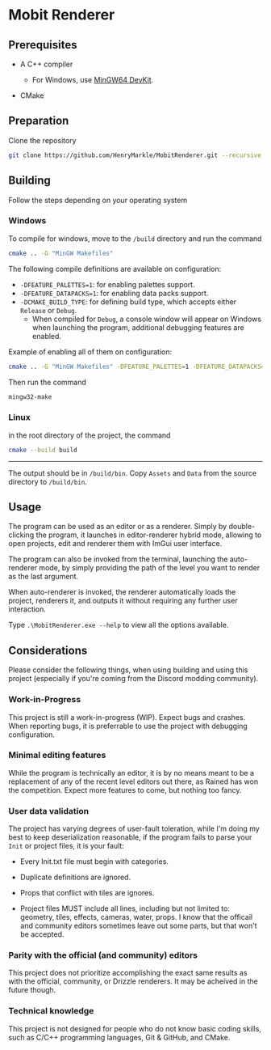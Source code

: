 # Mobit Renderer

## Prerequisites

- A C++ compiler
    - For Windows, use [MinGW64 DevKit](https://github.com/skeeto/w64devkit/).

- CMake

## Preparation

Clone the repository

```bash
git clone https://github.com/HenryMarkle/MobitRenderer.git --recursive
```

## Building

Follow the steps depending on your operating system

### Windows

To compile for windows, move to the `/build` directory and run the command

```bash
cmake .. -G "MinGW Makefiles"
```

The following compile definitions are available on configuration:

- `-DFEATURE_PALETTES=1`: for enabling palettes support.
- `-DFEATURE_DATAPACKS=1`: for enabling data packs support.
- `-DCMAKE_BUILD_TYPE`: for defining build type, which accepts either `Release` or `Debug`.
    - When compiled for `Debug`, a console window will appear on Windows when launching the program, additional debugging features are enabled.

Example of enabling all of them on configuration:

```bash
cmake .. -G "MinGW Makefiles" -DFEATURE_PALETTES=1 -DFEATURE_DATAPACKS=1 -DCMAKE_BUILD_TYPE=Release
```

Then run the command

```bash
mingw32-make
```

### Linux

in the root directory of the project, the command

```bash
cmake --build build
```

---

The output should be in `/build/bin`.
Copy `Assets` and `Data` from the source directory to `/build/bin`.

## Usage

The program can be used as an editor or as a renderer.
Simply by double-clicking the program, it launches in editor-renderer hybrid mode, allowing to open projects, edit and renderer them with ImGui user interface.

The program can also be invoked from the terminal, launching the auto-renderer mode, by simply providing the path of the level you want to render as the last argument.

When auto-renderer is invoked, the renderer automatically loads the project, renderers it, and outputs it without requiring any further user interaction. 

Type `.\MobitRenderer.exe --help` to view all the options available.

## Considerations

Please consider the following things, when using building and using this project (especially if you're coming from the Discord modding community).

### Work-in-Progress

This project is still a work-in-progress (WIP). Expect bugs and crashes. When reporting bugs, it is preferrable to use the project with debugging configuration.

### Minimal editing features

While the program is technically an editor, it is by no means meant to be a replacement of any of the recent level editors out there, as Rained has won the competition. Expect more features to come, but nothing too fancy.

### User data validation

The project has varying degrees of user-fault toleration, while I'm doing my best to keep deserialization reasonable, if the program fails to parse your `Init` or project files, it is your fault:

- Every Init.txt file must begin with categories.
- Duplicate definitions are ignored.
- Props that conflict with tiles are ignores.

- Project files MUST include all lines, including but not limited to: geometry, tiles, effects, cameras, water, props. I know that the officail and community editors sometimes leave out some parts, but that won't be accepted.

### Parity with the official (and community) editors

This project does not prioritize accomplishing the exact same results as with the official, community, or Drizzle renderers. It may be acheived in the future though.

### Technical knowledge

This project is not designed for people who do not know basic coding skills, such as C/C++ programming languages, Git & GitHub, and CMake.

